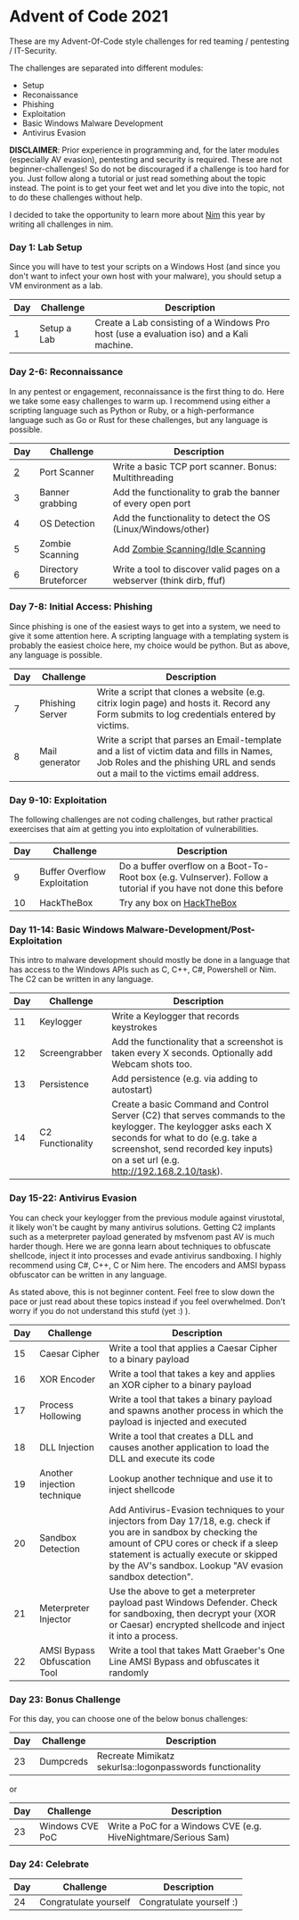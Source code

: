 # Advent of Code 2021

These are my Advent-Of-Code style challenges for red teaming / pentesting / IT-Security. 

The challenges are separated into different modules:
* Setup
* Reconaissance
* Phishing
* Exploitation
* Basic Windows Malware Development
* Antivirus Evasion

**DISCLAIMER**: Prior experience in programming and, for the later modules (especially AV evasion), pentesting and security is required. These are not beginner-challenges! So do not be discouraged if a challenge is too hard for you. Just follow along a tutorial or just read something about the topic instead. The point is to get your feet wet and let you dive into the topic, not to do these challenges without help.

I decided to take the opportunity to learn more about [Nim](https://github.com/nim-lang/Nim) this year by writing all challenges in nim.

### Day 1: Lab Setup

Since you will have to test your scripts on a Windows Host (and since you don't want to infect your own host with your malware), you should setup a VM environment as a lab.

Day | Challenge | Description 
---|---|---
1 | Setup a Lab | Create a Lab consisting of a Windows Pro host (use a evaluation iso) and a Kali machine.

### Day 2-6: Reconnaissance

In any pentest or engagement, reconnaissance is the first thing to do. Here we take some easy challenges to warm up. I recommend using either a scripting language such as Python or Ruby, or a high-performance language such as Go or Rust for these challenges, but any language is possible.

Day | Challenge | Description
---|---|---
[2](./02_Portscanner) | Port Scanner | Write a basic TCP port scanner. Bonus: Multithreading 
3 | Banner grabbing | Add the functionality to grab the banner of every open port 
4 | OS Detection | Add the functionality to detect the OS (Linux/Windows/other) 
5 | Zombie Scanning | Add [Zombie Scanning/Idle Scanning](https://nmap.org/book/idlescan.html) 
6 | Directory Bruteforcer | Write a tool to discover valid pages on a webserver (think dirb, ffuf) 

### Day 7-8: Initial Access: Phishing

Since phishing is one of the easiest ways to get into a system, we need to give it some attention here. A scripting language with a templating system is probably the easiest choice here, my choice would be python. But as above, any language is possible.

Day | Challenge | Description
---|---|---
7 | Phishing Server | Write a script that clones a website (e.g. citrix login page) and hosts it. Record any Form submits to log credentials entered by victims. 
8 | Mail generator | Write a script that parses an Email-template and a list of victim data and fills in Names, Job Roles and the phishing URL and sends out a mail to the victims email address.

### Day 9-10: Exploitation

The following challenges are not coding challenges, but rather practical exeercises that aim at getting you into exploitation of vulnerabilities.

Day | Challenge | Description 
---|---|---
9 | Buffer Overflow Exploitation | Do a buffer overflow on a Boot-To-Root box (e.g. Vulnserver). Follow a tutorial if you have not done this before 
10 | HackTheBox | Try any box on [HackTheBox](https://www.hackthebox.eu)

### Day 11-14: Basic Windows Malware-Development/Post-Exploitation

This intro to malware development should mostly be done in a language that has access to the Windows APIs such as C, C++, C#, Powershell or Nim. The C2 can be written in any language.

Day | Challenge | Description
---|---|---
11 | Keylogger | Write a Keylogger that records keystrokes
12 | Screengrabber | Add the functionality that a screenshot is taken every X seconds. Optionally add Webcam shots too.
13 | Persistence | Add persistence (e.g. via adding to autostart)
14 | C2 Functionality | Create a basic Command and Control Server (C2) that serves commands to the keylogger. The keylogger asks each X seconds for what to do (e.g. take a screenshot, send recorded key inputs) on a set url (e.g. http://192.168.2.10/task).

### Day 15-22: Antivirus Evasion

You can check your keylogger from the previous module against virustotal, it likely won't be caught by many antivirus solutions. Getting C2 implants such as a meterpreter payload generated by msfvenom past AV is much harder though. Here we are gonna learn about techniques to obfuscate shellcode, inject it into processes and evade antivirus sandboxing. I highly recommend using C#, C++, C or Nim here. The encoders and AMSI bypass obfuscator can be written in any language.

As stated above, this is not beginner content. Feel free to slow down the pace or just read about these topics instead if you feel overwhelmed. Don't worry if you do not understand this stufd (yet :) ).

Day | Challenge | Description 
---|---|---
15 | Caesar Cipher | Write a tool that applies a Caesar Cipher to a binary payload 
16 | XOR Encoder | Write a tool that takes a key and applies an XOR cipher to a binary payload 
17 | Process Hollowing | Write a tool that takes a binary payload and spawns another process in which the payload is injected and executed 
18 | DLL Injection | Write a tool that creates a DLL and causes another application to load the DLL and execute its code
19 | Another injection technique | Lookup another technique and use it to inject shellcode
20 | Sandbox Detection | Add Antivirus-Evasion techniques to your injectors from Day 17/18, e.g. check if you are in sandbox by checking the amount of CPU cores or check if a sleep statement is actually execute or skipped by the AV's sandbox. Lookup "AV evasion sandbox detection".
21 | Meterpreter Injector | Use the above to get a meterpreter payload past Windows Defender. Check for sandboxing, then decrypt your (XOR or Caesar) encrypted shellcode and inject it into a process.
22 | AMSI Bypass Obfuscation Tool | Write a tool that takes Matt Graeber's One Line AMSI Bypass and obfuscates it randomly

### Day 23: Bonus Challenge

For this day, you can choose one of the below bonus challenges:

Day | Challenge | Description 
---|---|---
23 | Dumpcreds | Recreate Mimikatz sekurlsa::logonpasswords functionality

or

Day | Challenge | Description 
---|---|---
23 | Windows CVE PoC | Write a PoC for a Windows CVE (e.g. HiveNightmare/Serious Sam)

### Day 24: Celebrate

Day | Challenge | Description 
---|---|---
24 | Congratulate yourself | Congratulate yourself :)
